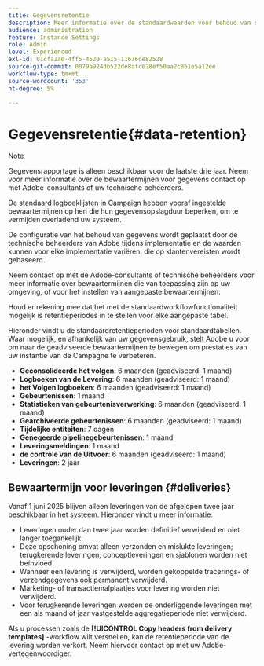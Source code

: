 ```yaml
---
title: Gegevensretentie
description: Meer informatie over de standaardwaarden voor behoud van standaardtabellen
audience: administration
feature: Instance Settings
role: Admin
level: Experienced
exl-id: 01cfa2a0-4ff5-4520-a515-11676de82528
source-git-commit: 0079a924db522de8afc628ef50aa2c861e5a12ee
workflow-type: tm+mt
source-wordcount: '353'
ht-degree: 5%

---
```


# Gegevensretentie{#data-retention}

>[!NOTE]
>
>Gegevensrapportage is alleen beschikbaar voor de laatste drie jaar. Neem voor meer informatie over de bewaartermijnen voor gegevens contact op met Adobe-consultants of uw technische beheerders.

De standaard logboeklijsten in Campaign hebben vooraf ingestelde bewaartermijnen op hen die hun gegevensopslagduur beperken, om te vermijden overladend uw systeem.

De configuratie van het behoud van gegevens wordt geplaatst door de technische beheerders van Adobe tijdens implementatie en de waarden kunnen voor elke implementatie variëren, die op klantenvereisten wordt gebaseerd.

Neem contact op met de Adobe-consultants of technische beheerders voor meer informatie over bewaartermijnen die van toepassing zijn op uw omgeving, of voor het instellen van aangepaste bewaartermijnen.

Houd er rekening mee dat het met de standaardworkflowfunctionaliteit mogelijk is retentieperiodes in te stellen voor elke aangepaste tabel.

Hieronder vindt u de standaardretentieperioden voor standaardtabellen. Waar mogelijk, en afhankelijk van uw gegevensgebruik, stelt Adobe u voor om naar de geadviseerde bewaartermijnen te bewegen om prestaties van uw instantie van de Campagne te verbeteren.

* **Geconsolideerde het volgen**: 6 maanden (geadviseerd: 1 maand)
* **Logboeken van de Levering**: 6 maanden (geadviseerd: 1 maand)
* **het Volgen logboeken**: 6 maanden (geadviseerd: 1 maand)
* **Gebeurtenissen**: 1 maand
* **Statistieken van gebeurtenisverwerking**: 6 maanden (geadviseerd: 1 maand)
* **Gearchiveerde gebeurtenissen**: 6 maanden (geadviseerd: 1 maand)
* **Tijdelijke entiteiten**: 7 dagen
* **Genegeerde pipelinegebeurtenissen**: 1 maand
* **Leveringsmeldingen**: 1 maand
* **de controle van de Uitvoer**: 6 maanden (geadviseerd: 1 maand)
* **Leveringen**: 2 jaar

## Bewaartermijn voor leveringen {#deliveries}

<!-- By default, the retention period for deliveries is unlimited.-->

Vanaf 1 juni 2025 blijven alleen leveringen van de afgelopen twee jaar beschikbaar in het systeem. Hieronder vindt u meer informatie:

* Leveringen ouder dan twee jaar worden definitief verwijderd en niet langer toegankelijk.
* Deze opschoning omvat alleen verzonden en mislukte leveringen; terugkerende leveringen, conceptleveringen en sjablonen worden niet beïnvloed.
* Wanneer een levering is verwijderd, worden gekoppelde tracerings- of verzendgegevens ook permanent verwijderd.
* Marketing- of transactiemalplaatjes voor levering worden niet verwijderd.
* Voor terugkerende leveringen worden de onderliggende leveringen met een als maand of jaar vastgestelde aggregatieperiode niet verwijderd.

Als u processen zoals de **[!UICONTROL Copy headers from delivery templates]** -workflow wilt versnellen, kan de retentieperiode van de levering worden verkort. Neem hiervoor contact op met uw Adobe-vertegenwoordiger.

<!--

However, if there is a high volume of deliveries on your instance, you can update the **NmsCleanup_DeliveryPurgeDelay** option available from the **[!UICONTROL Administration]** > **[!UICONTROL Application settings]** menu.

Each time the **[!UICONTROL Database cleanup]** workflow is run, the deliveries meeting the conditions set for this option will be deleted.

-->

<!--

When updating the **NmsCleanup_DeliveryPurgeDelay** option, it is recommended to proceed gradually with multiple iterations. For example, you can start by setting the value to 300 days, then 180 days, then 120 days, and so on - making sure iterations are at least 2 days apart. Otherwise, the **[!UICONTROL Database cleanup]** workflow may take much longer because of a large number of deliveries to delete.

This action can help speeding up processes such as the **[!UICONTROL Copy headers from delivery templates]** workflow. Learn more on technical workflows in [this section](technical-workflows.md).

The default value for the **NmsCleanup_DeliveryPurgeDelay** option is `-1`. In this case, no delivery is deleted.

For example, if you set it to `180`, any non-template deliveries that have not been updated in the last 180 days will be deleted when the **[!UICONTROL Database cleanup]** workflow is run.

-->


